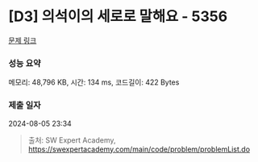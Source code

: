 # [D3] 의석이의 세로로 말해요 - 5356 

[문제 링크](https://swexpertacademy.com/main/code/problem/problemDetail.do?contestProbId=AWVWgkP6sQ0DFAUO) 

### 성능 요약

메모리: 48,796 KB, 시간: 134 ms, 코드길이: 422 Bytes

### 제출 일자

2024-08-05 23:34



> 출처: SW Expert Academy, https://swexpertacademy.com/main/code/problem/problemList.do
